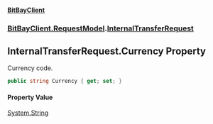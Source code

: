 #### [BitBayClient](./index.md 'index')
### [BitBayClient.RequestModel](./BitBayClient-RequestModel.md 'BitBayClient.RequestModel').[InternalTransferRequest](./BitBayClient-RequestModel-InternalTransferRequest.md 'BitBayClient.RequestModel.InternalTransferRequest')
## InternalTransferRequest.Currency Property
Currency code.  
```csharp
public string Currency { get; set; }
```
#### Property Value
[System.String](https://docs.microsoft.com/en-us/dotnet/api/System.String 'System.String')  
